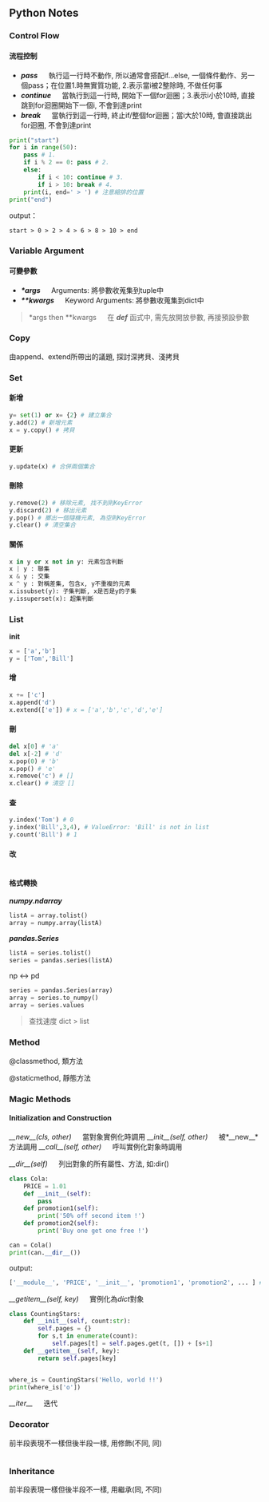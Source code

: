 ## Python Notes
### Control Flow
#### 流程控制
+ ___pass___ &emsp; 執行這一行時不動作, 所以通常會搭配if...else, 一個條件動作、另一個pass；在位置1.時無實質功能, 2.表示當i被2整除時, 不做任何事 
+ ___continue___ &emsp; 當執行到這一行時, 開始下一個for迴圈；3.表示i小於10時, 直接跳到for迴圈開始下一個i, 不會到達print 
+ ___break___ &emsp; 當執行到這一行時, 終止if/整個for迴圈；當i大於10時, 會直接跳出for迴圈, 不會到達print

```python
print("start")
for i in range(50):
    pass # 1.
    if i % 2 == 0: pass # 2.
    else:
        if i < 10: continue # 3.
        if i > 10: break # 4.
    print(i, end=' > ') # 注意縮排的位置
print("end")
```
output：

    start > 0 > 2 > 4 > 6 > 8 > 10 > end

### Variable Argument
#### 可變參數 
+ ___\*args___ &emsp; Arguments: 將參數收蒐集到tuple中 
+ ___\*\*kwargs___ &emsp; Keyword Arguments: 將參數收蒐集到dict中

>\*args then \*\*kwargs &emsp; 在 ___def___ 函式中, 需先放開放參數, 再接預設參數

### Copy
由append、extend所帶出的議題, 探討深拷貝、淺拷貝

### Set
#### 新增
```python
y= set(1) or x= {2} # 建立集合
y.add(2) # 新增元素 
x = y.copy() # 拷貝 
```
#### 更新
```python
y.update(x) # 合併兩個集合
```
#### 刪除
```python
y.remove(2) # 移除元素, 找不到則KeyError
y.discard(2) # 移出元素
y.pop() # 擲出一個隨機元素, 為空則KeyError
y.clear() # 清空集合
```
#### 關係
```python
x in y or x not in y: 元素包含判斷
x | y : 聯集
x & y : 交集
x ^ y : 對稱差集, 包含x, y不重複的元素
x.issubset(y): 子集判斷, x是否是y的子集
y.issuperset(x): 超集判斷
```
### List
__init__

```python
x = ['a','b']
y = ['Tom','Bill']
```
#### 增

```python
x += ['c'] 
x.append('d')
x.extend(['e']) # x = ['a','b','c','d','e']
```
#### 刪

```python
del x[0] # 'a'
del x[-2] # 'd'
x.pop(0) # 'b'
x.pop() # 'e'
x.remove('c') # []
x.clear() # 清空 []
```
#### 查

```python
y.index('Tom') # 0
y.index('Bill',3,4), # ValueError: 'Bill' is not in list
y.count('Bill') # 1
```
#### 改

```python
```

#### 格式轉換
***numpy.ndarray***
```python
listA = array.tolist()
array = numpy.array(listA)
```
***pandas.Series***
```python
listA = series.tolist()
series = pandas.series(listA)
```
np <-> pd
```python
series = pandas.Series(array)
array = series.to_numpy()
array = series.values
```

> 查找速度 dict > list

### Method
@classmethod, 類方法

@staticmethod, 靜態方法

### Magic Methods
#### Initialization and Construction
*\_\_new__(cls, other)* &emsp; 當對象實例化時調用
*\_\_init__(self, other)* &emsp; 被*\_\_new__*方法調用
*\_\_call__(self, other)* &emsp; 呼叫實例化對象時調用

*\_\_dir__(self)*  &emsp; 列出對象的所有屬性、方法, 如:dir()

```python
class Cola:
    PRICE = 1.01
    def __init__(self):
        pass
    def promotion1(self):
        print('50% off second item !')
    def promotion2(self):
        print('Buy one get one free !')

can = Cola()
print(can.__dir__())
```
output:
```python
['__module__', 'PRICE', '__init__', 'promotion1', 'promotion2', ... ] # 其他魔術方法
```
*\_\_getitem__(self, key)* &emsp; 實例化為*dict*對象

```python
class CountingStars:
    def __init__(self, count:str):
        self.pages = {}
        for s,t in enumerate(count):
            self.pages[t] = self.pages.get(t, []) + [s+1]
    def __getitem__(self, key):
        return self.pages[key]


where_is = CountingStars('Hello, world !!')
print(where_is['o'])
```
*\_\_iter__* &emsp; 迭代

### Decorator

前半段表現不一樣但後半段一樣, 用修飾(不同, 同)
```python

```

### Inheritance

前半段表現一樣但後半段不一樣, 用繼承(同, 不同)






